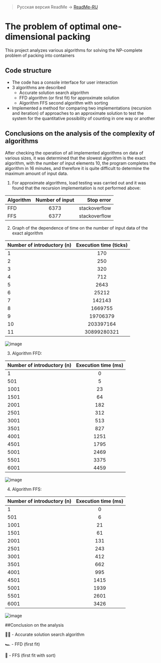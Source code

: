 >Русская версия ReadMe -> [ReadMe-RU](https://github.com/roadtosomething/complexityProjectSLN/blob/master/README.md)

# The problem of optimal one-dimensional packing
  This project analyzes various algorithms for solving the NP-complete problem of packing into containers
## Code structure
- The code has a console interface for user interaction
- 3 algorithms are described
  - Accurate solution search algorithm
  - FFD algorithm (or first fit) for approximate solution
  - Algorithm FFS second algorithm with sorting
- Implemented a method for comparing two implementations (recursion and iteration) of approaches to an approximate solution to test the system for the quantitative possibility of counting in one way or another
## Conclusions on the analysis of the complexity of algorithms
After checking the operation of all implemented algorithms on data of various sizes, it was determined that the slowest algorithm is the exact algorithm, with the number of input elements 10, the program completes the algorithm in 16 minutes, and therefore it is quite difficult to determine the maximum amount of input data.

1) For approximate algorithms, load testing was carried out and it was found that the recursion implementation is not performed above:

| Algorithm | Number of input| Stop error |
| -------- |:--------------------------------:| ---------------:|
| FFD | 6373 | stackoverflow |
| FFS | 6377 | stackoverflow |

2) Graph of the dependence of time on the number of input data of the exact algorithm

| Number of introductory (n) | Execution time (ticks) |
| ---------------------- | :----------------------: |
| 1 | 170 |
| 2 | 250 |
| 3 | 320 |
| 4 | 712 |
| 5 | 2643 |
| 6 | 25212 |
| 7 | 142143 |
| 8 | 1669755 |
| 9 | 19706379 |
| 10 | 203397164 |
| 11 | 30899280321 |

![image](https://user-images.githubusercontent.com/87961032/211726953-dc17f4c7-44df-4a19-b91d-d27405e701d1.png)

3) Algorithm FFD:

|Number of introductory (n) | Execution time (ms)|
|-|:-:|
|1	|0|
501	|5
1001	|23
1501	|64
2001	|182
2501	|312
3001	|513
3501	|827
4001	|1251
4501	|1795
5001	|2469
5501	|3375
6001	|4459

![image](https://user-images.githubusercontent.com/87961032/211727571-881fab12-2a1a-4bcc-91a5-9c3de3498086.png)

4) Algorithm FFS:

|Number of introductory (n) | Execution time (ms)|
|-|:-:|
1	|0
501|	6
1001|	21
1501|	61
2001|	131
2501|	243
3001|	412
3501|	662
4001|	995
4501|	1415
5001|	1939
5501|	2601
6001|	3426

![image](https://user-images.githubusercontent.com/87961032/211728139-14356ab7-e333-453d-bd34-f4c78e053b5d.png)

##Conclusion on the analysis


👨‍🦼 - Accurate solution search algorithm

🏎️ - FFD (first fit)

🚀 - FFS (first fit with sort)
